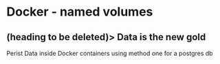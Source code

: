# Docker - named volumes

## (heading to be deleted)> Data is the new gold

Perist Data inside Docker containers using method one for a postgres db